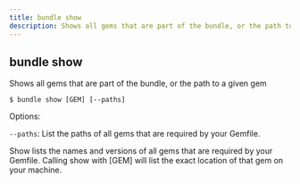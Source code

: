 ```yaml
---
title: bundle show
description: Shows all gems that are part of the bundle, or the path to a given gem
---
```


## bundle show

Shows all gems that are part of the bundle, or the path to a given gem

    $ bundle show [GEM] [--paths]

Options:

<code>--paths</code>: List the paths of all gems that are required by your Gemfile.

Show lists the names and versions of all gems that are required by your Gemfile.
Calling show with [GEM] will list the exact location of that gem on your machine.
